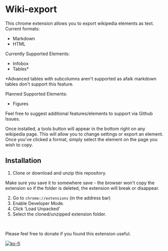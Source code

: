 # Wiki-export

This chrome extension allows you to export wikipedia elements as text.
Current formats:
- Markdown
- HTML

Currently Supported Elements:
- Infobox
- Tables*

*Advanced tables with subcolumns aren't supported as afaik markdown tables don't support this feature.

Planned Supported Elements:
- Figures

Feel free to suggest additional features/elements to support via Github Issues.

Once installed, a tools button will appear in the bottom right on any wikipedia page.
This will allow you to change settings or export an element. Once you've clicked a format,
simply select the element on the page you wish to copy.

## Installation
1. Clone or download and unzip this repository.

Make sure you save it to somewhere save - the browser won't copy the extension so if the folder is deleted, the extension will break or disappear.

2. Go to `chrome://extensions` (in the address bar)
3. Enable Developer Mode.
4. Click 'Load Unpacked'
5. Select the cloned/unzipped extension folder.
<br>

Please feel free to donate if you found this extension useful.  

[![ko-fi](https://ko-fi.com/img/githubbutton_sm.svg)](https://ko-fi.com/A0A8U5GAJ)
